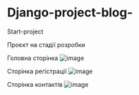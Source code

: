 # Django-project-blog-
Start-project



Проєкт на стадії розробки


Головна сторінка 
![image](https://user-images.githubusercontent.com/86537032/216717198-ae574aa8-0cf4-44f5-b2db-e6a8dd2cf45e.png)


Сторінка регістрації
![image](https://user-images.githubusercontent.com/86537032/216717300-f5d76ea2-7812-473a-8fec-14334ccca1be.png)


Сторінка контактів
![image](https://user-images.githubusercontent.com/86537032/216717312-c27b746e-84a0-4c3e-9237-890717df32f9.png)




